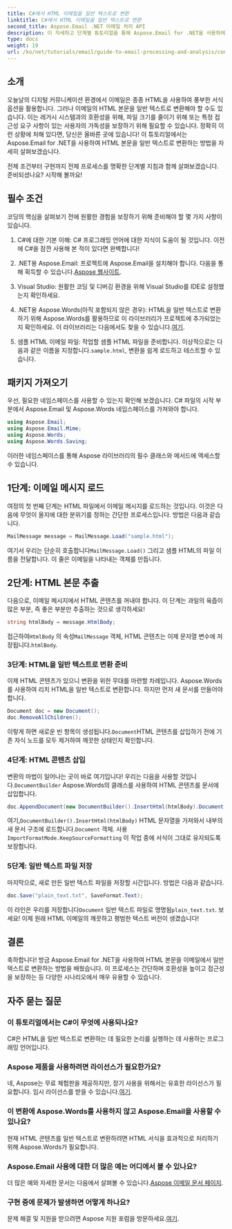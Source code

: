 ```yaml
---
title: C#에서 HTML 이메일을 일반 텍스트로 변환
linktitle: C#에서 HTML 이메일을 일반 텍스트로 변환
second_title: Aspose.Email .NET 이메일 처리 API
description: 이 자세하고 단계별 튜토리얼을 통해 Aspose.Email for .NET을 사용하여 HTML 이메일 본문을 일반 텍스트로 쉽게 변환하는 방법을 알아보세요.
type: docs
weight: 19
url: /ko/net/tutorials/email/guide-to-email-processing-and-analysis/convert-html-email-to-plain-text/
---
```

## 소개

오늘날의 디지털 커뮤니케이션 환경에서 이메일은 종종 HTML을 사용하여 풍부한 서식 옵션을 활용합니다. 그러나 이메일의 HTML 본문을 일반 텍스트로 변환해야 할 수도 있습니다. 이는 레거시 시스템과의 호환성을 위해, 파일 크기를 줄이기 위해 또는 특정 접근성 요구 사항이 있는 사용자의 가독성을 보장하기 위해 필요할 수 있습니다. 정확히 이런 상황에 처해 있다면, 당신은 올바른 곳에 있습니다! 이 튜토리얼에서는 Aspose.Email for .NET을 사용하여 HTML 본문을 일반 텍스트로 변환하는 방법을 자세히 살펴보겠습니다. 

전제 조건부터 구현까지 전체 프로세스를 명확한 단계별 지침과 함께 살펴보겠습니다. 준비되셨나요? 시작해 볼까요!

## 필수 조건

코딩의 핵심을 살펴보기 전에 원활한 경험을 보장하기 위해 준비해야 할 몇 가지 사항이 있습니다.

1. C#에 대한 기본 이해: C# 프로그래밍 언어에 대한 지식이 도움이 될 것입니다. 이전에 C#을 잠깐 사용해 본 적이 있다면 완벽합니다!

2. .NET용 Aspose.Email: 프로젝트에 Aspose.Email을 설치해야 합니다. 다음을 통해 획득할 수 있습니다.[Aspose 웹사이트](https://releases.aspose.com/email/net/).

3. Visual Studio: 원활한 코딩 및 디버깅 환경을 위해 Visual Studio를 IDE로 설정했는지 확인하세요.

4.  .NET용 Aspose.Words(아직 포함되지 않은 경우): HTML을 일반 텍스트로 변환하기 위해 Aspose.Words를 활용하므로 이 라이브러리가 프로젝트에 추가되었는지 확인하세요. 이 라이브러리는 다음에서도 찾을 수 있습니다.[여기](https://releases.aspose.com/words/net/).

5.  샘플 HTML 이메일 파일: 작업할 샘플 HTML 파일을 준비합니다. 이상적으로는 다음과 같은 이름을 지정합니다.`sample.html`, 변환을 쉽게 로드하고 테스트할 수 있습니다.

## 패키지 가져오기

우선, 필요한 네임스페이스를 사용할 수 있는지 확인해 보겠습니다. C# 파일의 시작 부분에서 Aspose.Email 및 Aspose.Words 네임스페이스를 가져와야 합니다.

```csharp
using Aspose.Email;
using Aspose.Email.Mime;
using Aspose.Words;
using Aspose.Words.Saving;
```

이러한 네임스페이스를 통해 Aspose 라이브러리의 필수 클래스와 메서드에 액세스할 수 있습니다.

## 1단계: 이메일 메시지 로드

여정의 첫 번째 단계는 HTML 파일에서 이메일 메시지를 로드하는 것입니다. 이것은 다음에 무엇이 올지에 대한 분위기를 정하는 간단한 프로세스입니다. 방법은 다음과 같습니다.

```csharp
MailMessage message = MailMessage.Load("sample.html");
```

 여기서 우리는 단순히 호출합니다`MailMessage.Load()` 그리고 샘플 HTML의 파일 이름을 전달합니다. 이 줄은 이메일을 나타내는 객체를 만듭니다.

## 2단계: HTML 본문 추출

다음으로, 이메일 메시지에서 HTML 콘텐츠를 꺼내야 합니다. 이 단계는 과일의 육즙이 많은 부분, 즉 좋은 부분만 추출하는 것으로 생각하세요!

```csharp
string htmlBody = message.HtmlBody;
```

 접근하여`HtmlBody` 의 속성`MailMessage` 객체, HTML 콘텐츠는 이제 문자열 변수에 저장됩니다.`htmlBody`.

### 3단계: HTML을 일반 텍스트로 변환 준비

이제 HTML 콘텐츠가 있으니 변환을 위한 무대를 마련할 차례입니다. Aspose.Words를 사용하여 리치 HTML을 일반 텍스트로 변환합니다. 하지만 먼저 새 문서를 만들어야 합니다.

```csharp
Document doc = new Document();
doc.RemoveAllChildren();
```

 이렇게 하면 새로운 빈 항목이 생성됩니다.`Document`HTML 콘텐츠를 삽입하기 전에 기존 자식 노드를 모두 제거하여 깨끗한 상태인지 확인합니다.

### 4단계: HTML 콘텐츠 삽입

 변환의 마법이 일어나는 곳이 바로 여기입니다! 우리는 다음을 사용할 것입니다.`DocumentBuilder` Aspose.Words의 클래스를 사용하여 HTML 콘텐츠를 문서에 삽입합니다. 

```csharp
doc.AppendDocument(new DocumentBuilder().InsertHtml(htmlBody).Document, ImportFormatMode.KeepSourceFormatting);
```

 여기,`DocumentBuilder().InsertHtml(htmlBody)` HTML 문자열을 가져와서 내부의 새 문서 구조에 로드합니다.`Document` 객체. 사용`ImportFormatMode.KeepSourceFormatting` 이 작업 중에 서식이 그대로 유지되도록 보장합니다.

### 5단계: 일반 텍스트 파일 저장

마지막으로, 새로 만든 일반 텍스트 파일을 저장할 시간입니다. 방법은 다음과 같습니다.

```csharp
doc.Save("plain_text.txt", SaveFormat.Text);
```

 이 라인은 우리를 저장합니다`Document` 일반 텍스트 파일로 명명됨`plain_text.txt`. 보세요! 이제 원래 HTML 이메일의 깨끗하고 평범한 텍스트 버전이 생겼습니다!

## 결론

축하합니다! 방금 Aspose.Email for .NET을 사용하여 HTML 본문을 이메일에서 일반 텍스트로 변환하는 방법을 배웠습니다. 이 프로세스는 간단하며 호환성을 높이고 접근성을 보장하는 등 다양한 시나리오에서 매우 유용할 수 있습니다. 

## 자주 묻는 질문

### 이 튜토리얼에서는 C#이 무엇에 사용되나요?  
C#은 HTML을 일반 텍스트로 변환하는 데 필요한 논리를 실행하는 데 사용하는 프로그래밍 언어입니다.

### Aspose 제품을 사용하려면 라이선스가 필요한가요?  
 네, Aspose는 무료 체험판을 제공하지만, 장기 사용을 위해서는 유효한 라이선스가 필요합니다. 임시 라이선스를 받을 수 있습니다.[여기](https://purchase.conholdate.com/temporary-license/).

### 이 변환에 Aspose.Words를 사용하지 않고 Aspose.Email을 사용할 수 있나요?  
현재 HTML 콘텐츠를 일반 텍스트로 변환하려면 HTML 서식을 효과적으로 처리하기 위해 Aspose.Words가 필요합니다.

### Aspose.Email 사용에 대한 더 많은 예는 어디에서 볼 수 있나요?  
 더 많은 예와 자세한 문서는 다음에서 살펴볼 수 있습니다.[Aspose 이메일 문서 페이지](https://reference.aspose.com/email/net/).

### 구현 중에 문제가 발생하면 어떻게 하나요?  
 문제 해결 및 지원을 받으려면 Aspose 지원 포럼을 방문하세요.[여기](https://forum.aspose.com/c/email/12/).